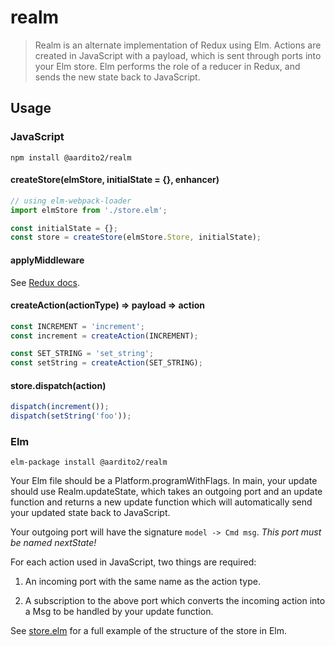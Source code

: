 # realm
> Realm is an alternate implementation of Redux using Elm. Actions are created in JavaScript with a payload, which is sent through ports into your Elm store. Elm performs the role of a reducer in Redux, and sends the new state back to JavaScript.

## Usage

### JavaScript
```shell
npm install @aardito2/realm
```

#### createStore(elmStore, initialState = {}, enhancer)
```javascript
// using elm-webpack-loader
import elmStore from './store.elm';

const initialState = {};
const store = createStore(elmStore.Store, initialState);
```

#### applyMiddleware
See <a href="https://github.com/reactjs/redux/blob/master/docs/api/applyMiddleware.md">Redux docs</a>.

#### createAction(actionType) => payload => action
```javascript
const INCREMENT = 'increment';
const increment = createAction(INCREMENT);

const SET_STRING = 'set_string';
const setString = createAction(SET_STRING);
```
#### store.dispatch(action)
```javascript
dispatch(increment());
dispatch(setString('foo'));
```

### Elm
```shell
elm-package install @aardito2/realm
```

Your Elm file should be a Platform.programWithFlags. In main, your update should use Realm.updateState, which takes an outgoing port and an update function and returns a new update function which will automatically send your updated state back to JavaScript.

Your outgoing port will have the signature `model -> Cmd msg`. *This port must be named nextState!*

For each action used in JavaScript, two things are required:

1) An incoming port with the same name as the action type.

2) A subscription to the above port which converts the incoming action into a Msg to be handled by your update function.

See <a href="https://github.com/aardito2/realm/blob/master/example/store.elm">store.elm</a> for a full example of the structure of the store in Elm.
